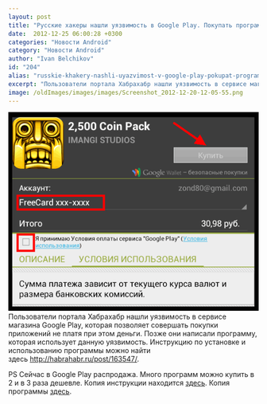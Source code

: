 ```yaml
---
layout: post
title: "Русские хакеры нашли уязвимость в Google Play. Покупать программы можно бесплатно"
date:  2012-12-25 06:00:28 +0300
categories: "Новости Android"
category: "Новости Android"
author: "Ivan Belchikov"
id: "204"
alias: "russkie-khakery-nashli-uyazvimost-v-google-play-pokupat-programmy-mozhno-besplatno"
excerpt: "Пользователи портала Хабрахабр нашли уязвимость в сервисе магазина Google Play, которая позволяет совершать покупки приложений не платя при этом деньги. Позже они написали программу, которая использует данную уязвимость. Инструкцию по установке и использованию программы можно найти здесь http://habrahabr.ru/post/163547/.PS Сейчас в Google Play распродажа. Много программ можно купить в 2 и в 3 раза дешевле."
image: /oldImages/images/images/Screenshot_2012-12-20-12-05-55.png
---
```

<img src="/oldImages/images/images/Screenshot_2012-12-20-12-05-55.png" alt="Google Play" >Пользователи портала Хабрахабр нашли уязвимость в сервисе магазина Google Play, которая позволяет совершать покупки приложений не платя при этом деньги. Позже они написали программу, которая использует данную уязвимость. Инструкцию по установке и использованию программы можно найти здесь <a href="#" title="Google Play не взломан, однако бесплатно совершать покупки в приложениях можно" rel="nofollow">http://habrahabr.ru/post/163547/</a>.

PS Сейчас в Google Play распродажа. Много программ можно купить в 2 и в 3 раза дешевле.
Копия инструкции находится <a href="#" title="Google Play не взломан, однако бесплатно совершать покупки в приложениях можно" rel="nofollow">здесь</a>. Копия программы <a href="#" title="Freedom" rel="nofollow">здесь</a>.

 
